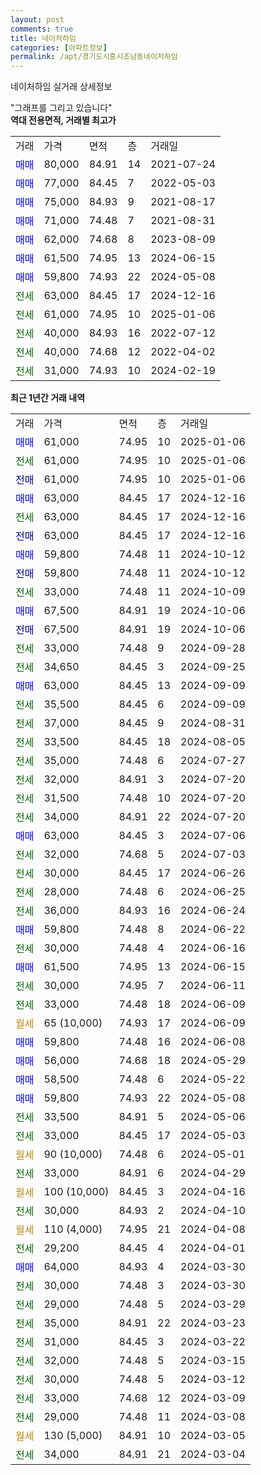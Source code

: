 ```yaml
---
layout: post
comments: true
title: 네이처하임
categories: [아파트정보]
permalink: /apt/경기도시흥시조남동네이처하임
---
```


네이처하임 실거래 상세정보

<script type="text/javascript">
  google.charts.load('current', {'packages':['line', 'corechart']});
  google.charts.setOnLoadCallback(drawChart);

  function drawChart() {
    var data = new google.visualization.DataTable();
    data.addColumn('date', '거래일');
    data.addColumn('number', "매매");
    data.addColumn('number', "전세");
    data.addColumn('number', "전매");

    data.addRows([[new Date(Date.parse("2025-01-06")), 61000, null, null], [new Date(Date.parse("2025-01-06")), null, 61000, null], [new Date(Date.parse("2025-01-06")), null, null, 61000], [new Date(Date.parse("2024-12-16")), 63000, null, null], [new Date(Date.parse("2024-12-16")), null, 63000, null], [new Date(Date.parse("2024-12-16")), null, null, 63000], [new Date(Date.parse("2024-10-12")), 59800, null, null], [new Date(Date.parse("2024-10-12")), null, null, 59800], [new Date(Date.parse("2024-10-09")), null, 33000, null], [new Date(Date.parse("2024-10-06")), 67500, null, null], [new Date(Date.parse("2024-10-06")), null, null, 67500], [new Date(Date.parse("2024-09-28")), null, 33000, null], [new Date(Date.parse("2024-09-25")), null, 34650, null], [new Date(Date.parse("2024-09-09")), 63000, null, null], [new Date(Date.parse("2024-09-09")), null, 35500, null], [new Date(Date.parse("2024-08-31")), null, 37000, null], [new Date(Date.parse("2024-08-05")), null, 33500, null], [new Date(Date.parse("2024-07-27")), null, 35000, null], [new Date(Date.parse("2024-07-20")), null, 32000, null], [new Date(Date.parse("2024-07-20")), null, 31500, null], [new Date(Date.parse("2024-07-20")), null, 34000, null], [new Date(Date.parse("2024-07-06")), 63000, null, null], [new Date(Date.parse("2024-07-03")), null, 32000, null], [new Date(Date.parse("2024-06-26")), null, 30000, null], [new Date(Date.parse("2024-06-25")), null, 28000, null], [new Date(Date.parse("2024-06-24")), null, 36000, null], [new Date(Date.parse("2024-06-22")), 59800, null, null], [new Date(Date.parse("2024-06-16")), null, 30000, null], [new Date(Date.parse("2024-06-15")), 61500, null, null], [new Date(Date.parse("2024-06-11")), null, 30000, null], [new Date(Date.parse("2024-06-09")), null, 33000, null], [new Date(Date.parse("2024-06-09")), null, null, null], [new Date(Date.parse("2024-06-08")), 59800, null, null], [new Date(Date.parse("2024-05-29")), 56000, null, null], [new Date(Date.parse("2024-05-22")), 58500, null, null], [new Date(Date.parse("2024-05-08")), 59800, null, null], [new Date(Date.parse("2024-05-06")), null, 33500, null], [new Date(Date.parse("2024-05-03")), null, 33000, null], [new Date(Date.parse("2024-05-01")), null, null, null], [new Date(Date.parse("2024-04-29")), null, 33000, null], [new Date(Date.parse("2024-04-16")), null, null, null], [new Date(Date.parse("2024-04-10")), null, 30000, null], [new Date(Date.parse("2024-04-08")), null, null, null], [new Date(Date.parse("2024-04-01")), null, 29200, null], [new Date(Date.parse("2024-03-30")), 64000, null, null], [new Date(Date.parse("2024-03-30")), null, 30000, null], [new Date(Date.parse("2024-03-29")), null, 29000, null], [new Date(Date.parse("2024-03-23")), null, 35000, null], [new Date(Date.parse("2024-03-22")), null, 31000, null], [new Date(Date.parse("2024-03-15")), null, 32000, null], [new Date(Date.parse("2024-03-12")), null, 30000, null], [new Date(Date.parse("2024-03-09")), null, 33000, null], [new Date(Date.parse("2024-03-08")), null, 29000, null], [new Date(Date.parse("2024-03-05")), null, null, null], [new Date(Date.parse("2024-03-04")), null, 34000, null]]);

    var options = {
      hAxis: {
        format: 'yyyy/MM/dd'
      },    
      lineWidth: 0,
      pointsVisible: true,    
      title: '최근 1년간 유형별 실거래가 분포',
      legend: { position: 'bottom' }
    };

    var formatter = new google.visualization.NumberFormat({pattern:'###,###'} );
    formatter.format(data, 1);
    formatter.format(data, 2);
    
    setTimeout(function() {
        var chart = new google.visualization.LineChart(document.getElementById('columnchart_material'));
        chart.draw(data, (options));
        document.getElementById('loading').style.display = 'none';
    }, 200);
  }
</script>


<div id="loading" style="z-index:20; display: block; margin-left: 0px">"그래프를 그리고 있습니다"</div>
<div id="columnchart_material" style="width: 95%; margin-left: 0px; display: block"></div>
<!-- contents start -->
<b>역대 전용면적, 거래별 최고가</b>
<table class="sortable">
    <tr>
      <td>거래</td>
      <td>가격</td>
      <td>면적</td>
      <td>층</td>
      <td>거래일</td>
    </tr>
        <tr>
          <td><a style="color: blue">매매</a></td>
          <td>80,000</td>
          <td>84.91</td>
          <td>14</td>
          <td>2021-07-24</td>
        </tr>            <tr>
          <td><a style="color: blue">매매</a></td>
          <td>77,000</td>
          <td>84.45</td>
          <td>7</td>
          <td>2022-05-03</td>
        </tr>            <tr>
          <td><a style="color: blue">매매</a></td>
          <td>75,000</td>
          <td>84.93</td>
          <td>9</td>
          <td>2021-08-17</td>
        </tr>            <tr>
          <td><a style="color: blue">매매</a></td>
          <td>71,000</td>
          <td>74.48</td>
          <td>7</td>
          <td>2021-08-31</td>
        </tr>            <tr>
          <td><a style="color: blue">매매</a></td>
          <td>62,000</td>
          <td>74.68</td>
          <td>8</td>
          <td>2023-08-09</td>
        </tr>            <tr>
          <td><a style="color: blue">매매</a></td>
          <td>61,500</td>
          <td>74.95</td>
          <td>13</td>
          <td>2024-06-15</td>
        </tr>            <tr>
          <td><a style="color: blue">매매</a></td>
          <td>59,800</td>
          <td>74.93</td>
          <td>22</td>
          <td>2024-05-08</td>
        </tr>        
        <tr>
              <td><a style="color: darkgreen">전세</a></td>
              <td>63,000</td>
              <td>84.45</td>
              <td>17</td>
              <td>2024-12-16</td>
            </tr>            <tr>
              <td><a style="color: darkgreen">전세</a></td>
              <td>61,000</td>
              <td>74.95</td>
              <td>10</td>
              <td>2025-01-06</td>
            </tr>            <tr>
              <td><a style="color: darkgreen">전세</a></td>
              <td>40,000</td>
              <td>84.93</td>
              <td>16</td>
              <td>2022-07-12</td>
            </tr>            <tr>
              <td><a style="color: darkgreen">전세</a></td>
              <td>40,000</td>
              <td>74.68</td>
              <td>12</td>
              <td>2022-04-02</td>
            </tr>            <tr>
              <td><a style="color: darkgreen">전세</a></td>
              <td>31,000</td>
              <td>74.93</td>
              <td>10</td>
              <td>2024-02-19</td>
            </tr>        
    
</table>

<b>최근 1년간 거래 내역</b>

<table class="sortable">
    <tr>
      <td>거래</td>
      <td>가격</td>
      <td>면적</td>
      <td>층</td>
      <td>거래일</td>
    </tr>
    <tr>
      <td><a style="color: blue">매매</a></td>
      <td>61,000</td>
      <td>74.95</td>
      <td>10</td>
      <td>2025-01-06</td>
    </tr>          <tr>
      <td><a style="color: darkgreen">전세</a></td>
      <td>61,000</td>
      <td>74.95</td>
      <td>10</td>
      <td>2025-01-06</td>
    </tr>          <tr>
      <td><a style="color: darkblue">전매</a></td>
      <td>61,000</td>
      <td>74.95</td>
      <td>10</td>
      <td>2025-01-06</td>
    </tr>          <tr>
      <td><a style="color: blue">매매</a></td>
      <td>63,000</td>
      <td>84.45</td>
      <td>17</td>
      <td>2024-12-16</td>
    </tr>          <tr>
      <td><a style="color: darkgreen">전세</a></td>
      <td>63,000</td>
      <td>84.45</td>
      <td>17</td>
      <td>2024-12-16</td>
    </tr>          <tr>
      <td><a style="color: darkblue">전매</a></td>
      <td>63,000</td>
      <td>84.45</td>
      <td>17</td>
      <td>2024-12-16</td>
    </tr>          <tr>
      <td><a style="color: blue">매매</a></td>
      <td>59,800</td>
      <td>74.48</td>
      <td>11</td>
      <td>2024-10-12</td>
    </tr>          <tr>
      <td><a style="color: darkblue">전매</a></td>
      <td>59,800</td>
      <td>74.48</td>
      <td>11</td>
      <td>2024-10-12</td>
    </tr>          <tr>
      <td><a style="color: darkgreen">전세</a></td>
      <td>33,000</td>
      <td>74.48</td>
      <td>11</td>
      <td>2024-10-09</td>
    </tr>          <tr>
      <td><a style="color: blue">매매</a></td>
      <td>67,500</td>
      <td>84.91</td>
      <td>19</td>
      <td>2024-10-06</td>
    </tr>          <tr>
      <td><a style="color: darkblue">전매</a></td>
      <td>67,500</td>
      <td>84.91</td>
      <td>19</td>
      <td>2024-10-06</td>
    </tr>          <tr>
      <td><a style="color: darkgreen">전세</a></td>
      <td>33,000</td>
      <td>74.48</td>
      <td>9</td>
      <td>2024-09-28</td>
    </tr>          <tr>
      <td><a style="color: darkgreen">전세</a></td>
      <td>34,650</td>
      <td>84.45</td>
      <td>3</td>
      <td>2024-09-25</td>
    </tr>          <tr>
      <td><a style="color: blue">매매</a></td>
      <td>63,000</td>
      <td>84.45</td>
      <td>13</td>
      <td>2024-09-09</td>
    </tr>          <tr>
      <td><a style="color: darkgreen">전세</a></td>
      <td>35,500</td>
      <td>84.45</td>
      <td>6</td>
      <td>2024-09-09</td>
    </tr>          <tr>
      <td><a style="color: darkgreen">전세</a></td>
      <td>37,000</td>
      <td>84.45</td>
      <td>9</td>
      <td>2024-08-31</td>
    </tr>          <tr>
      <td><a style="color: darkgreen">전세</a></td>
      <td>33,500</td>
      <td>84.45</td>
      <td>18</td>
      <td>2024-08-05</td>
    </tr>          <tr>
      <td><a style="color: darkgreen">전세</a></td>
      <td>35,000</td>
      <td>74.48</td>
      <td>6</td>
      <td>2024-07-27</td>
    </tr>          <tr>
      <td><a style="color: darkgreen">전세</a></td>
      <td>32,000</td>
      <td>84.91</td>
      <td>3</td>
      <td>2024-07-20</td>
    </tr>          <tr>
      <td><a style="color: darkgreen">전세</a></td>
      <td>31,500</td>
      <td>74.48</td>
      <td>10</td>
      <td>2024-07-20</td>
    </tr>          <tr>
      <td><a style="color: darkgreen">전세</a></td>
      <td>34,000</td>
      <td>84.91</td>
      <td>22</td>
      <td>2024-07-20</td>
    </tr>          <tr>
      <td><a style="color: blue">매매</a></td>
      <td>63,000</td>
      <td>84.45</td>
      <td>3</td>
      <td>2024-07-06</td>
    </tr>          <tr>
      <td><a style="color: darkgreen">전세</a></td>
      <td>32,000</td>
      <td>74.68</td>
      <td>5</td>
      <td>2024-07-03</td>
    </tr>          <tr>
      <td><a style="color: darkgreen">전세</a></td>
      <td>30,000</td>
      <td>84.45</td>
      <td>17</td>
      <td>2024-06-26</td>
    </tr>          <tr>
      <td><a style="color: darkgreen">전세</a></td>
      <td>28,000</td>
      <td>74.48</td>
      <td>6</td>
      <td>2024-06-25</td>
    </tr>          <tr>
      <td><a style="color: darkgreen">전세</a></td>
      <td>36,000</td>
      <td>84.93</td>
      <td>16</td>
      <td>2024-06-24</td>
    </tr>          <tr>
      <td><a style="color: blue">매매</a></td>
      <td>59,800</td>
      <td>74.48</td>
      <td>8</td>
      <td>2024-06-22</td>
    </tr>          <tr>
      <td><a style="color: darkgreen">전세</a></td>
      <td>30,000</td>
      <td>74.48</td>
      <td>4</td>
      <td>2024-06-16</td>
    </tr>          <tr>
      <td><a style="color: blue">매매</a></td>
      <td>61,500</td>
      <td>74.95</td>
      <td>13</td>
      <td>2024-06-15</td>
    </tr>          <tr>
      <td><a style="color: darkgreen">전세</a></td>
      <td>30,000</td>
      <td>74.95</td>
      <td>7</td>
      <td>2024-06-11</td>
    </tr>          <tr>
      <td><a style="color: darkgreen">전세</a></td>
      <td>33,000</td>
      <td>74.48</td>
      <td>18</td>
      <td>2024-06-09</td>
    </tr>          <tr>
      <td><a style="color: darkgoldenrod">월세</a></td>
      <td>65 (10,000)</td>
      <td>74.93</td>
      <td>17</td>
      <td>2024-06-09</td>
    </tr>          <tr>
      <td><a style="color: blue">매매</a></td>
      <td>59,800</td>
      <td>74.48</td>
      <td>16</td>
      <td>2024-06-08</td>
    </tr>          <tr>
      <td><a style="color: blue">매매</a></td>
      <td>56,000</td>
      <td>74.68</td>
      <td>18</td>
      <td>2024-05-29</td>
    </tr>          <tr>
      <td><a style="color: blue">매매</a></td>
      <td>58,500</td>
      <td>74.48</td>
      <td>6</td>
      <td>2024-05-22</td>
    </tr>          <tr>
      <td><a style="color: blue">매매</a></td>
      <td>59,800</td>
      <td>74.93</td>
      <td>22</td>
      <td>2024-05-08</td>
    </tr>          <tr>
      <td><a style="color: darkgreen">전세</a></td>
      <td>33,500</td>
      <td>84.91</td>
      <td>5</td>
      <td>2024-05-06</td>
    </tr>          <tr>
      <td><a style="color: darkgreen">전세</a></td>
      <td>33,000</td>
      <td>84.45</td>
      <td>17</td>
      <td>2024-05-03</td>
    </tr>          <tr>
      <td><a style="color: darkgoldenrod">월세</a></td>
      <td>90 (10,000)</td>
      <td>74.48</td>
      <td>6</td>
      <td>2024-05-01</td>
    </tr>          <tr>
      <td><a style="color: darkgreen">전세</a></td>
      <td>33,000</td>
      <td>84.91</td>
      <td>6</td>
      <td>2024-04-29</td>
    </tr>          <tr>
      <td><a style="color: darkgoldenrod">월세</a></td>
      <td>100 (10,000)</td>
      <td>84.45</td>
      <td>3</td>
      <td>2024-04-16</td>
    </tr>          <tr>
      <td><a style="color: darkgreen">전세</a></td>
      <td>30,000</td>
      <td>84.93</td>
      <td>2</td>
      <td>2024-04-10</td>
    </tr>          <tr>
      <td><a style="color: darkgoldenrod">월세</a></td>
      <td>110 (4,000)</td>
      <td>74.95</td>
      <td>21</td>
      <td>2024-04-08</td>
    </tr>          <tr>
      <td><a style="color: darkgreen">전세</a></td>
      <td>29,200</td>
      <td>84.45</td>
      <td>4</td>
      <td>2024-04-01</td>
    </tr>          <tr>
      <td><a style="color: blue">매매</a></td>
      <td>64,000</td>
      <td>84.93</td>
      <td>4</td>
      <td>2024-03-30</td>
    </tr>          <tr>
      <td><a style="color: darkgreen">전세</a></td>
      <td>30,000</td>
      <td>74.48</td>
      <td>3</td>
      <td>2024-03-30</td>
    </tr>          <tr>
      <td><a style="color: darkgreen">전세</a></td>
      <td>29,000</td>
      <td>74.48</td>
      <td>5</td>
      <td>2024-03-29</td>
    </tr>          <tr>
      <td><a style="color: darkgreen">전세</a></td>
      <td>35,000</td>
      <td>84.91</td>
      <td>22</td>
      <td>2024-03-23</td>
    </tr>          <tr>
      <td><a style="color: darkgreen">전세</a></td>
      <td>31,000</td>
      <td>84.45</td>
      <td>3</td>
      <td>2024-03-22</td>
    </tr>          <tr>
      <td><a style="color: darkgreen">전세</a></td>
      <td>32,000</td>
      <td>74.48</td>
      <td>5</td>
      <td>2024-03-15</td>
    </tr>          <tr>
      <td><a style="color: darkgreen">전세</a></td>
      <td>30,000</td>
      <td>74.48</td>
      <td>5</td>
      <td>2024-03-12</td>
    </tr>          <tr>
      <td><a style="color: darkgreen">전세</a></td>
      <td>33,000</td>
      <td>74.68</td>
      <td>12</td>
      <td>2024-03-09</td>
    </tr>          <tr>
      <td><a style="color: darkgreen">전세</a></td>
      <td>29,000</td>
      <td>74.48</td>
      <td>11</td>
      <td>2024-03-08</td>
    </tr>          <tr>
      <td><a style="color: darkgoldenrod">월세</a></td>
      <td>130 (5,000)</td>
      <td>84.91</td>
      <td>10</td>
      <td>2024-03-05</td>
    </tr>          <tr>
      <td><a style="color: darkgreen">전세</a></td>
      <td>34,000</td>
      <td>84.91</td>
      <td>21</td>
      <td>2024-03-04</td>
    </tr>      </table>
<!-- contents end -->    

